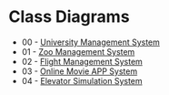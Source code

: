 # Class Diagrams

- 00 - [University Management System](https://github.com/malidegirmenci/ObjectOrientedProgramming/tree/ba75228234a0dbcb598527955717ab65486d3cde/Practices/Hw00_UniversityManagementSystem)
- 01 - [Zoo Management System](https://github.com/malidegirmenci/ObjectOrientedProgramming/tree/ba75228234a0dbcb598527955717ab65486d3cde/Practices/Hw01_ZooManagementSystem)
- 02 - [Flight Management System](https://github.com/malidegirmenci/ObjectOrientedProgramming/tree/ba75228234a0dbcb598527955717ab65486d3cde/Practices/Hw02_FlightManagementSystem)
- 03 - [Online Movie APP System](https://github.com/malidegirmenci/ObjectOrientedProgramming/tree/ba75228234a0dbcb598527955717ab65486d3cde/Practices/Hw03_OnlineMovieAPP)
- 04 - [Elevator Simulation System](https://github.com/malidegirmenci/ObjectOrientedProgramming/tree/ba75228234a0dbcb598527955717ab65486d3cde/Practices/Hw04_ElevatorSimulation)